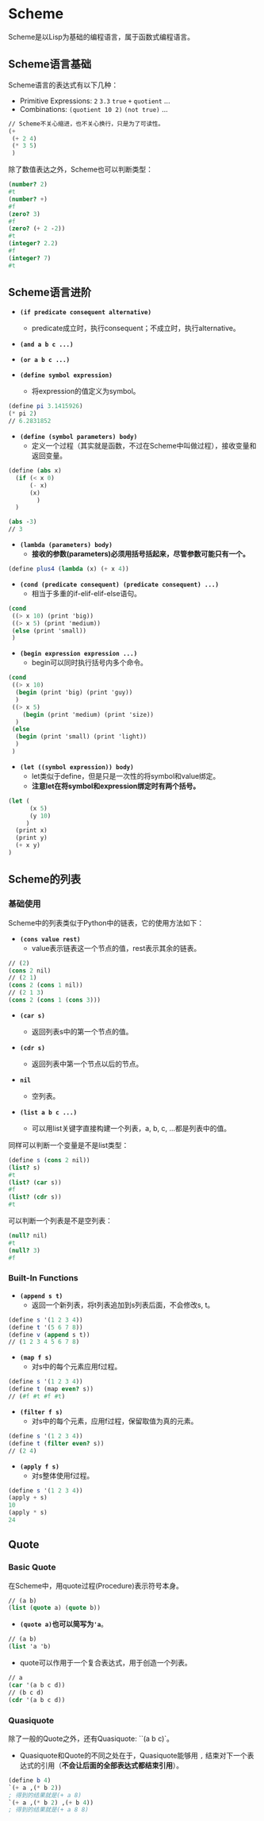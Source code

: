 # Scheme

Scheme是以Lisp为基础的编程语言，属于函数式编程语言。

## Scheme语言基础

Scheme语言的表达式有以下几种：

- Primitive Expressions: `2` `3.3` `true` `+` `quotient` ...
- Combinations: `(quotient 10 2)` `(not true)` ...

````scheme
// Scheme不关心缩进，也不关心换行，只是为了可读性。
(+ 
 (+ 2 4) 
 (* 3 5)
 )
````

除了数值表达之外，Scheme也可以判断类型：

````scheme
(number? 2)
#t
(number? +)
#f
(zero? 3)
#f
(zero? (+ 2 -2))
#t
(integer? 2.2)
#f
(integer? 7)
#t
````

## Scheme语言进阶

- __`(if predicate consequent alternative)`__
  - predicate成立时，执行consequent；不成立时，执行alternative。

- __`(and a b c ...)`__

- __`(or a b c ...)`__

- __`(define symbol expression)`__
  - 将expression的值定义为symbol。

````scheme
(define pi 3.1415926)
(* pi 2)
// 6.2831852
````

- __`(define (symbol parameters) body)`__
  - 定义一个过程（其实就是函数，不过在Scheme中叫做过程），接收变量和返回变量。

````scheme
(define (abs x) 
  (if (< x 0) 
      (- x)
      (x)
    	)
  )

(abs -3)
// 3
````

- __`(lambda (parameters) body)`__
  - __接收的参数(parameters)必须用括号括起来，尽管参数可能只有一个。__


````scheme
(define plus4 (lambda (x) (+ x 4))
````

- __`(cond (predicate consequent) (predicate consequent) ...)`__
  - 相当于多重的if-elif-elif-else语句。

````scheme
(cond
 ((> x 10) (print 'big))
 ((> x 5) (print 'medium))
 (else (print 'small))
 )
````

- __`(begin expression expression ...)`__
  - begin可以同时执行括号内多个命令。

````scheme
(cond
 ((> x 10)
  (begin (print 'big) (print 'guy))
  )
 ((> x 5)
	(begin (print 'medium) (print 'size))
  )
 (else
  (begin (print 'small) (print 'light))
  )
 )
````

- __`(let ((symbol expression)) body)`__
  - let类似于define，但是只是一次性的将symbol和value绑定。
  - __注意let在将symbol和expression绑定时有两个括号。__

````scheme
(let (
      (x 5)
      (y 10)
     )
  (print x)
  (print y)
  (+ x y)
)
````

## Scheme的列表

### 基础使用

Scheme中的列表类似于Python中的链表，它的使用方法如下：

- __`(cons value rest)`__
  - value表示链表这一个节点的值，rest表示其余的链表。

````scheme
// (2)
(cons 2 nil)
// (2 1)
(cons 2 (cons 1 nil))
// (2 1 3)
(cons 2 (cons 1 (cons 3)))
````

- __`(car s)`__
  - 返回列表s中的第一个节点的值。

- __`(cdr s)`__
  - 返回列表中第一个节点以后的节点。
- __`nil`__
  - 空列表。
- __`(list a b c ...)`__
  - 可以用list关键字直接构建一个列表，a, b, c, ...都是列表中的值。

同样可以判断一个变量是不是list类型：

````scheme
(define s (cons 2 nil))
(list? s)
#t
(list? (car s))
#f
(list? (cdr s))
#t
````

可以判断一个列表是不是空列表：

````scheme
(null? nil)
#t
(null? 3)
#f
````

### Built-In Functions

- __`(append s t)`__
  - 返回一个新列表，将t列表追加到s列表后面，不会修改s, t。

````scheme
(define s '(1 2 3 4))
(define t '(5 6 7 8))
(define v (append s t))
// (1 2 3 4 5 6 7 8)
````

- __`(map f s)`__
  - 对s中的每个元素应用f过程。

````scheme
(define s '(1 2 3 4))
(define t (map even? s))
// (#f #t #f #t)
````

- __`(filter f s)`__
  - 对s中的每个元素，应用f过程，保留取值为真的元素。

````scheme
(define s '(1 2 3 4))
(define t (filter even? s))
// (2 4)
````

- __`(apply f s)`__
  - 对s整体使用f过程。

````scheme
(define s '(1 2 3 4))
(apply + s)
10
(apply * s)
24
````

## Quote

### Basic Quote

在Scheme中，用quote过程(Procedure)表示符号本身。

````scheme
// (a b)
(list (quote a) (quote b))
````

- __`(quote a)`__也可以简写为__`'a`__。

<!--注意只有左边有单引号，右边没有。-->

````scheme
// (a b)
(list 'a 'b)
````

- quote可以作用于一个复合表达式，用于创造一个列表。

````scheme
// a
(car '(a b c d))
// (b c d)
(cdr '(a b c d))
````

### Quasiquote

除了一般的Quote之外，还有Quasiquote: ``(a b c)`。

- Quasiquote和Quote的不同之处在于，Quasiquote能够用 `,` 结束对下一个表达式的引用（__不会让后面的全部表达式都结束引用__）。

````scheme
(define b 4)
`(+ a ,(* b 2))
; 得到的结果就是(+ a 8)
`(+ a ,(* b 2) ,(+ b 4))
; 得到的结果就是(+ a 8 8)
````
